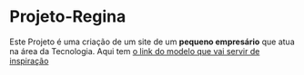 # Projeto-Regina

Este Projeto é uma criação de um site de um **pequeno empresário** que atua na área da Tecnologia. 
Aqui tem [o link do modelo que vai servir de inspiração](https://pt.wix.com/website-template/view/html/2037?originUrl=https%3A%2F%2Fpt.wix.com%2Fwebsite%2Ftemplates&tpClick=view_button&esi=52e14c78-9786-4f0b-821b-b892755b2957/markdown-quick-reference/)
